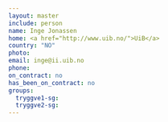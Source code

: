 ```yaml
---
layout: master
include: person
name: Inge Jonassen
home: <a href="http://www.uib.no/">UiB</a>
country: "NO"
photo:
email: inge@ii.uib.no
phone:
on_contract: no
has_been_on_contract: no
groups:
  tryggve1-sg:
  tryggve2-sg:
---
```

